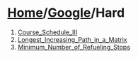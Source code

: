 # [Home](./../..)/[Google](./..)/Hard
1. [Course_Schedule_III](./Course_Schedule_III.md)
2. [Longest_Increasing_Path_in_a_Matrix](./Longest_Increasing_Path_in_a_Matrix.md)
3. [Minimum_Number_of_Refueling_Stops](./Minimum_Number_of_Refueling_Stops.md)
